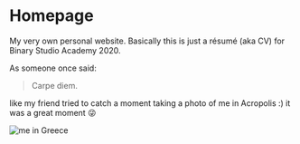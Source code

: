 # Homepage
My very own personal website. Basically this is just a résumé (aka CV) for Binary Studio Academy 2020.

As someone once said:

> Carpe diem.

like my friend tried to catch a moment taking a photo of me in Acropolis :) it was a great moment :stuck_out_tongue_winking_eye:

![me in Greece](https://user-images.githubusercontent.com/14098621/80925691-9e632880-8d9a-11ea-9adb-b95f9f068a57.jpg)

